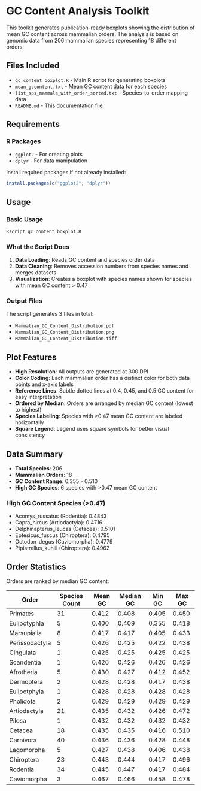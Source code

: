 # GC Content Analysis Toolkit

This toolkit generates publication-ready boxplots showing the distribution of mean GC content across mammalian orders. The analysis is based on genomic data from 206 mammalian species representing 18 different orders.

## Files Included

- `gc_content_boxplot.R` - Main R script for generating boxplots
- `mean_gccontent.txt` - Mean GC content data for each species
- `list_sps_mammals_with_order_sorted.txt` - Species-to-order mapping data
- `README.md` - This documentation file

## Requirements

### R Packages
- `ggplot2` - For creating plots
- `dplyr` - For data manipulation

Install required packages if not already installed:
```r
install.packages(c("ggplot2", "dplyr"))
```

## Usage

### Basic Usage
```bash
Rscript gc_content_boxplot.R
```

### What the Script Does

1. **Data Loading**: Reads GC content and species order data
2. **Data Cleaning**: Removes accession numbers from species names and merges datasets
3. **Visualization**: Creates a boxplot with species names shown for species with mean GC content > 0.47

### Output Files

The script generates 3 files in total:

- `Mammalian_GC_Content_Distribution.pdf`
- `Mammalian_GC_Content_Distribution.png`
- `Mammalian_GC_Content_Distribution.tiff`

## Plot Features

- **High Resolution**: All outputs are generated at 300 DPI
- **Color Coding**: Each mammalian order has a distinct color for both data points and x-axis labels
- **Reference Lines**: Subtle dotted lines at 0.4, 0.45, and 0.5 GC content for easy interpretation
- **Ordered by Median**: Orders are arranged by median GC content (lowest to highest)
- **Species Labeling**: Species with >0.47 mean GC content are labeled horizontally
- **Square Legend**: Legend uses square symbols for better visual consistency

## Data Summary

- **Total Species**: 206
- **Mammalian Orders**: 18
- **GC Content Range**: 0.355 - 0.510
- **High GC Species**: 6 species with >0.47 mean GC content

### High GC Content Species (>0.47)
- Acomys_russatus (Rodentia): 0.4843
- Capra_hircus (Artiodactyla): 0.4716
- Delphinapterus_leucas (Cetacea): 0.5101
- Eptesicus_fuscus (Chiroptera): 0.4795
- Octodon_degus (Caviomorpha): 0.4779
- Pipistrellus_kuhlii (Chiroptera): 0.4962

## Order Statistics

Orders are ranked by median GC content:

| Order | Species Count | Mean GC | Median GC | Min GC | Max GC |
|-------|---------------|---------|-----------|--------|--------|
| Primates | 31 | 0.412 | 0.408 | 0.405 | 0.450 |
| Eulipotyphla | 5 | 0.400 | 0.409 | 0.355 | 0.418 |
| Marsupialia | 8 | 0.417 | 0.417 | 0.405 | 0.433 |
| Perissodactyla | 5 | 0.426 | 0.425 | 0.422 | 0.438 |
| Cingulata | 1 | 0.425 | 0.425 | 0.425 | 0.425 |
| Scandentia | 1 | 0.426 | 0.426 | 0.426 | 0.426 |
| Afrotheria | 5 | 0.430 | 0.427 | 0.412 | 0.452 |
| Dermoptera | 2 | 0.428 | 0.428 | 0.417 | 0.438 |
| Eulipotphyla | 1 | 0.428 | 0.428 | 0.428 | 0.428 |
| Pholidota | 2 | 0.429 | 0.429 | 0.429 | 0.429 |
| Artiodactyla | 21 | 0.435 | 0.432 | 0.426 | 0.472 |
| Pilosa | 1 | 0.432 | 0.432 | 0.432 | 0.432 |
| Cetacea | 18 | 0.435 | 0.435 | 0.416 | 0.510 |
| Carnivora | 40 | 0.436 | 0.436 | 0.428 | 0.448 |
| Lagomorpha | 5 | 0.427 | 0.438 | 0.406 | 0.438 |
| Chiroptera | 23 | 0.443 | 0.444 | 0.417 | 0.496 |
| Rodentia | 34 | 0.445 | 0.447 | 0.417 | 0.484 |
| Caviomorpha | 3 | 0.467 | 0.466 | 0.458 | 0.478 |
